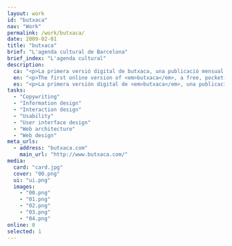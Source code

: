 ```yaml
---
layout: work
id: "butxaca"
nav: "Work"
permalink: /work/butxaca/
date: 2009-02-01
title: "butxaca"
brief: "L'agenda cultural de Barcelona"
brief_index: "L'agenda cultural"
description:
  ca: "<p>La primera versió digital de butxaca, una publicació mensual gratuïta que detalla cada mes l'agenda cultural de Barcelona.</p>"
  en: "<p>The first online version of <em>butxaca</em>, a free, pocket-sized publication detailing the cultural agenda of Barcelona.</p>"
  es: "<p>La primera versión digital de <em>butxaca</em>, una publicación mensual gratuita que detalla cada mes la agenda cultural de Barcelona.</p>"
tasks:
  - "Copywriting"
  - "Information design"
  - "Interaction design"
  - "Usability"
  - "User interface design"
  - "Web architecture"
  - "Web design"
meta_urls:
  - address: "butxaca.com"
    main_url: "http://www.butxaca.com/"
media:
  card: "card.jpg"
  cover: "00.png"
  ui: "ui.png"
  images:
    - "00.png"
    - "01.png"
    - "02.png"
    - "03.png"
    - "04.png"
online: 0
selected: 1
---
```

